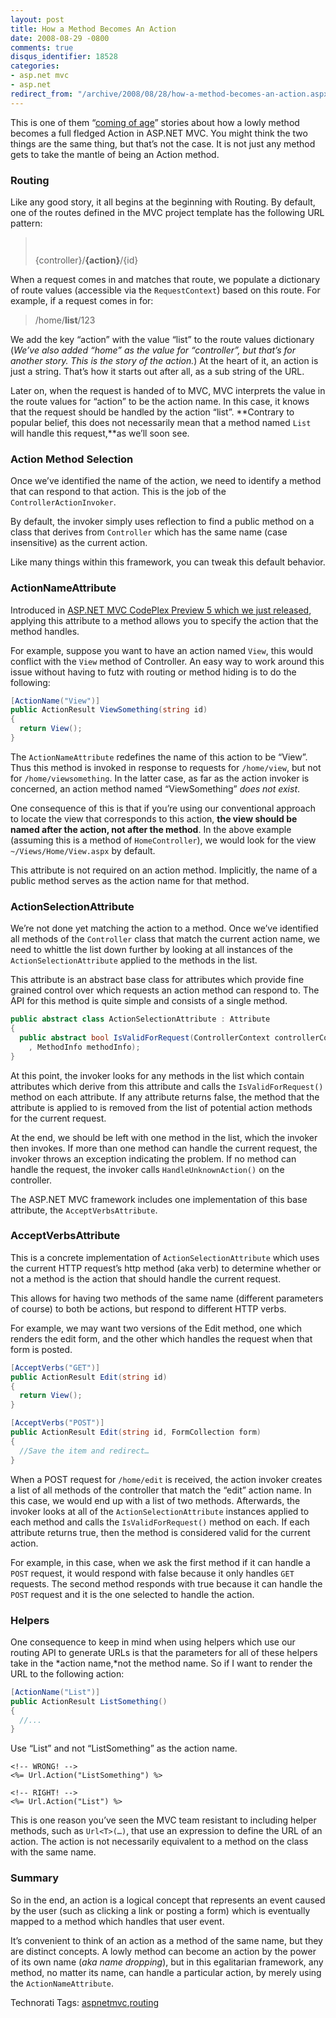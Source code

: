 ```yaml
---
layout: post
title: How a Method Becomes An Action
date: 2008-08-29 -0800
comments: true
disqus_identifier: 18528
categories:
- asp.net mvc
- asp.net
redirect_from: "/archive/2008/08/28/how-a-method-becomes-an-action.aspx/"
---
```


This is one of them “[coming of
age](http://en.wikipedia.org/wiki/Coming_of_age "Coming of age")”
stories about how a lowly method becomes a full fledged Action in
ASP.NET MVC. You might think the two things are the same thing, but
that’s not the case. It is not just any method gets to take the mantle
of being an Action method.

### Routing

Like any good story, it all begins at the beginning with Routing. By
default, one of the routes defined in the MVC project template has the
following URL pattern:

> `     `
>
> {controller}/**{action}**/{id}

When a request comes in and matches that route, we populate a dictionary
of route values (accessible via the `RequestContext`) based on this
route. For example, if a request comes in for:

> /home/**list**/123

We add the key “action” with the value “list” to the route values
dictionary (*We’ve also added “home” as the value for “controller”, but
that’s for another story. This is the story of the action.*) At the
heart of it, an action is just a string. That’s how it starts out after
all, as a sub string of the URL.

Later on, when the request is handed of to MVC, MVC interprets the value
in the route values for “action” to be the action name. In this case, it
knows that the request should be handled by the action “list”.
**Contrary to popular belief, this does not necessarily mean that a
method named `List` will handle this request,**as we’ll soon see.

### Action Method Selection

Once we’ve identified the name of the action, we need to identify a
method that can respond to that action. This is the job of the
`ControllerActionInvoker`.

By default, the invoker simply uses reflection to find a public method
on a class that derives from `Controller` which has the same name (case
insensitive) as the current action.

Like many things within this framework, you can tweak this default
behavior.

### ActionNameAttribute

Introduced in [ASP.NET MVC CodePlex Preview 5 which we just
released](http://haacked.com/archive/2008/08/29/asp.net-mvc-codeplex-preview-5-released.aspx "ASP.NET MVC CodePlex Preview 5"),
applying this attribute to a method allows you to specify the action
that the method handles.

For example, suppose you want to have an action named `View`, this would
conflict with the `View` method of Controller. An easy way to work
around this issue without having to futz with routing or method hiding
is to do the following:

```csharp
[ActionName("View")]
public ActionResult ViewSomething(string id)
{
  return View();
}
```

The `ActionNameAttribute` redefines the name of this action to be
“View”. Thus this method is invoked in response to requests for
`/home/view`, but not for `/home/viewsomething`. In the latter case, as
far as the action invoker is concerned, an action method named
“ViewSomething” *does not exist*.

One consequence of this is that if you’re using our conventional
approach to locate the view that corresponds to this action, **the view
should be named after the action, not after the method**. In the above
example (assuming this is a method of `HomeController`), we would look
for the view `~/Views/Home/View.aspx` by default.

This attribute is not required on an action method. Implicitly, the name
of a public method serves as the action name for that method.

### ActionSelectionAttribute

We’re not done yet matching the action to a method. Once we’ve
identified all methods of the `Controller` class that match the current
action name, we need to whittle the list down further by looking at all
instances of the `ActionSelectionAttribute` applied to the methods in
the list.

This attribute is an abstract base class for attributes which provide
fine grained control over which requests an action method can respond
to. The API for this method is quite simple and consists of a single
method.

```csharp
public abstract class ActionSelectionAttribute : Attribute
{
  public abstract bool IsValidForRequest(ControllerContext controllerContext
    , MethodInfo methodInfo);
}
```

At this point, the invoker looks for any methods in the list which
contain attributes which derive from this attribute and calls the
`IsValidForRequest()` method on each attribute. If any attribute returns
false, the method that the attribute is applied to is removed from the
list of potential action methods for the current request.

At the end, we should be left with one method in the list, which the
invoker then invokes. If more than one method can handle the current
request, the invoker throws an exception indicating the problem. If no
method can handle the request, the invoker calls `HandleUnknownAction()`
on the controller.

The ASP.NET MVC framework includes one implementation of this base
attribute, the `AcceptVerbsAttribute`.

### AcceptVerbsAttribute

This is a concrete implementation of `ActionSelectionAttribute` which
uses the current HTTP request’s http method (aka verb) to determine
whether or not a method is the action that should handle the current
request.

This allows for having two methods of the same name (different
parameters of course) to both be actions, but respond to different HTTP
verbs.

For example, we may want two versions of the Edit method, one which
renders the edit form, and the other which handles the request when that
form is posted.

```csharp
[AcceptVerbs("GET")]
public ActionResult Edit(string id)
{
  return View();
}

[AcceptVerbs("POST")]
public ActionResult Edit(string id, FormCollection form)
{
  //Save the item and redirect…
}
```

When a POST request for `/home/edit` is received, the action invoker
creates a list of all methods of the controller that match the “edit”
action name. In this case, we would end up with a list of two methods.
Afterwards, the invoker looks at all of the `ActionSelectionAttribute`
instances applied to each method and calls the `IsValidForRequest()`
method on each. If each attribute returns true, then the method is
considered valid for the current action.

For example, in this case, when we ask the first method if it can handle
a `POST` request, it would respond with false because it only handles
`GET` requests. The second method responds with true because it can
handle the `POST` request and it is the one selected to handle the
action.

### Helpers

One consequence to keep in mind when using helpers which use our routing
API to generate URLs is that the parameters for all of these helpers
take in the *action name,*not the method name. So if I want to render
the URL to the following action:

```csharp
[ActionName("List")]
public ActionResult ListSomething()
{
  //...
}
```

Use “List” and not “ListSomething” as the action name.

```aspx-cs
<!-- WRONG! -->
<%= Url.Action("ListSomething") %>

<!-- RIGHT! -->
<%= Url.Action("List") %>
```

This is one reason you’ve seen the MVC team resistant to including
helper methods, such as `Url<T>(…)`, that use an expression to define
the URL of an action. The action is not necessarily equivalent to a
method on the class with the same name.

### Summary

So in the end, an action is a logical concept that represents an event
caused by the user (such as clicking a link or posting a form) which is
eventually mapped to a method which handles that user event.

It’s convenient to think of an action as a method of the same name, but
they are distinct concepts. A lowly method can become an action by the
power of its own name (*aka name dropping*), but in this egalitarian
framework, any method, no matter its name, can handle a particular
action, by merely using the `ActionNameAttribute`.

Technorati Tags:
[aspnetmvc](http://technorati.com/tags/aspnetmvc),[routing](http://technorati.com/tags/routing)


